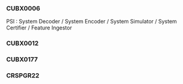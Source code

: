 ### CUBX0006

PSI : System Decoder / System Encoder / System Simulator / System Certifier / Feature Ingestor

### CUBX0012

### CUBX0177

### CRSPGR22